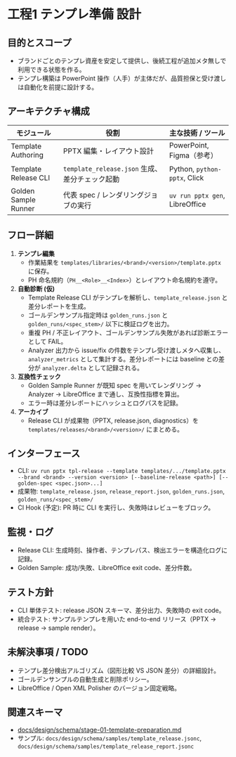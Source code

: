 # 工程1 テンプレ準備 設計

## 目的とスコープ
- ブランドごとのテンプレ資産を安定して提供し、後続工程が追加メタ無しで利用できる状態を作る。
- テンプレ構築は PowerPoint 操作（人手）が主体だが、品質担保と受け渡しは自動化を前提に設計する。

## アーキテクチャ構成
| モジュール | 役割 | 主な技術 / ツール |
| --- | --- | --- |
| Template Authoring | PPTX 編集・レイアウト設計 | PowerPoint, Figma（参考） |
| Template Release CLI | `template_release.json` 生成、差分チェック起動 | Python, `python-pptx`, Click |
| Golden Sample Runner | 代表 spec / レンダリングジョブの実行 | `uv run pptx gen`, LibreOffice |

## フロー詳細
1. **テンプレ編集**  
   - 作業結果を `templates/libraries/<brand>/<version>/template.pptx` に保存。  
   - PH 命名規約（`PH__<Role>__<Index>`）とレイアウト命名規約を遵守。
2. **自動診断 (仮)**  
   - Template Release CLI がテンプレを解析し、`template_release.json` と差分レポートを生成。  
   - ゴールデンサンプル指定時は `golden_runs.json` と `golden_runs/<spec_stem>/` 以下に検証ログを出力。  
   - 重複 PH / 不正レイアウト、ゴールデンサンプル失敗があれば診断エラーとして FAIL。
   - Analyzer 出力から issue/fix の件数をテンプレ受け渡しメタへ収集し、`analyzer_metrics` として集計する。差分レポートには baseline との差分が `analyzer.delta` として記録される。
3. **互換性チェック**  
   - Golden Sample Runner が既知 spec を用いてレンダリング → Analyzer → LibreOffice まで通し、互換性指標を算出。  
   - エラー時は差分レポートにハッシュとログパスを記録。
4. **アーカイブ**  
   - Release CLI が成果物（PPTX, release.json, diagnostics）を `templates/releases/<brand>/<version>/` にまとめる。

## インターフェース
- CLI: `uv run pptx tpl-release --template templates/.../template.pptx --brand <brand> --version <version> [--baseline-release <path>] [--golden-spec <spec.json>...]`
- 成果物: `template_release.json`, `release_report.json`, `golden_runs.json`, `golden_runs/<spec_stem>/`
- CI Hook (予定): PR 時に CLI を実行し、失敗時はレビューをブロック。

## 監視・ログ
- Release CLI: 生成時刻、操作者、テンプレパス、検出エラーを構造化ログに記録。
- Golden Sample: 成功/失敗、LibreOffice exit code、差分件数。

## テスト方針
- CLI 単体テスト: release JSON スキーマ、差分出力、失敗時の exit code。
- 統合テスト: サンプルテンプレを用いた end-to-end リリース（PPTX → release → sample render）。

## 未解決事項 / TODO
- テンプレ差分検出アルゴリズム（図形比較 VS JSON 差分）の詳細設計。
- ゴールデンサンプルの自動生成と削除ポリシー。
- LibreOffice / Open XML Polisher のバージョン固定戦略。

## 関連スキーマ
- [docs/design/schema/stage-01-template-preparation.md](../schema/stage-01-template-preparation.md)
- サンプル: `docs/design/schema/samples/template_release.jsonc`, `docs/design/schema/samples/template_release_report.jsonc`
